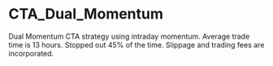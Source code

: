 # CTA_Dual_Momentum

Dual Momentum CTA strategy using intraday momentum. Average trade time is 13 hours. Stopped out 45% of the time. Slippage and trading fees are incorporated. 
